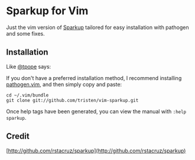 Sparkup for Vim
==============
Just the vim version of [Sparkup](https://github.com/rstacruz/sparkup) tailored
for easy installation with pathogen and some fixes.

Installation
------------
Like [@tpope](http://github.com/tpope) says:

If you don't have a preferred installation method, I recommend
installing [pathogen.vim](https://github.com/tpope/vim-pathogen), and
then simply copy and paste:

    cd ~/.vim/bundle
    git clone git://github.com/tristen/vim-sparkup.git

Once help tags have been generated, you can view the manual with
`:help sparkup`.

Credit
------------
[http://github.com/rstacruz/sparkup](http://github.com/rstacruz/sparkup)

